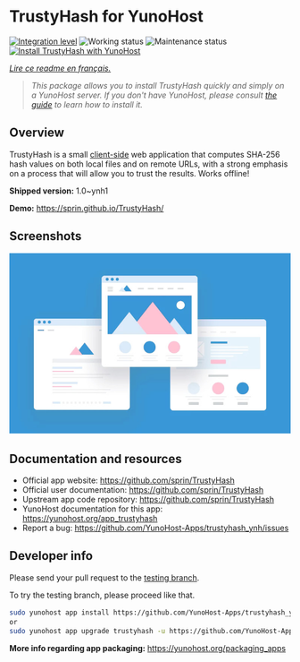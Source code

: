 <!--
N.B.: This README was automatically generated by https://github.com/YunoHost/apps/tree/master/tools/README-generator
It shall NOT be edited by hand.
-->

# TrustyHash for YunoHost

[![Integration level](https://dash.yunohost.org/integration/trustyhash.svg)](https://dash.yunohost.org/appci/app/trustyhash) ![Working status](https://ci-apps.yunohost.org/ci/badges/trustyhash.status.svg) ![Maintenance status](https://ci-apps.yunohost.org/ci/badges/trustyhash.maintain.svg)  
[![Install TrustyHash with YunoHost](https://install-app.yunohost.org/install-with-yunohost.svg)](https://install-app.yunohost.org/?app=trustyhash)

*[Lire ce readme en français.](./README_fr.md)*

> *This package allows you to install TrustyHash quickly and simply on a YunoHost server.
If you don't have YunoHost, please consult [the guide](https://yunohost.org/#/install) to learn how to install it.*

## Overview

TrustyHash is a small [client-side](https://unhosted.org/) web application that
computes SHA-256 hash values on both local files and on remote URLs, with a
strong emphasis on a process that will allow you to trust the results. Works
offline!


**Shipped version:** 1.0~ynh1

**Demo:** https://sprin.github.io/TrustyHash/

## Screenshots

![Screenshot of TrustyHash](./doc/screenshots/example.jpg)

## Documentation and resources

* Official app website: <https://github.com/sprin/TrustyHash>
* Official user documentation: <https://github.com/sprin/TrustyHash>
* Upstream app code repository: <https://github.com/sprin/TrustyHash>
* YunoHost documentation for this app: <https://yunohost.org/app_trustyhash>
* Report a bug: <https://github.com/YunoHost-Apps/trustyhash_ynh/issues>

## Developer info

Please send your pull request to the [testing branch](https://github.com/YunoHost-Apps/trustyhash_ynh/tree/testing).

To try the testing branch, please proceed like that.

``` bash
sudo yunohost app install https://github.com/YunoHost-Apps/trustyhash_ynh/tree/testing --debug
or
sudo yunohost app upgrade trustyhash -u https://github.com/YunoHost-Apps/trustyhash_ynh/tree/testing --debug
```

**More info regarding app packaging:** <https://yunohost.org/packaging_apps>
